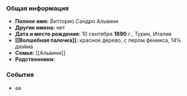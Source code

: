 ### Общая информация
- **Полное имя:** Витторио Сандро Альвини
- **Другие имена:** нет
- **Дата и место рождения:** 10 сентября **1890** г., Турин, Италия
- **[[Волшебная палочка]]:** красное дерево, с пером феникса, 14¼ дюйма
- **Семья:** [[Альвини]]
- **Родственники:**

### События
- аа